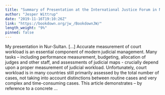 ```yaml
---
title: "Summary of Presentation at the International Justice Forum in Nur-Sultan 2019"
author: "Jesper Wittrup"
date: "2019-11-16T19:10:26Z"
link: "https://bookdown.org/jw_/BookdownJW/"
length_weight: "9%"
pinned: false
---
```


My presentation in Nur-Sultan. [...] Accurate measurement of court workload is an essential component of modern judicial management. Many tasks – including performance measurement, budgeting, allocation of judges and other staff, and assessments of judicial maps - crucially depend upon a proper measurement of judicial workload. Unfortunately, court workload is in many countries still primarily assessed by the total number of cases, not taking into account distinctions between routine cases and very complex and time-consuming cases. This article demonstrates – by reference to a concrete ...
